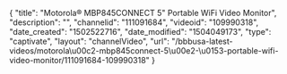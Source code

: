 {
    "title": "Motorola&reg; MBP845CONNECT 5&quot; Portable WiFi Video Monitor",
    "description": "",
    "channelid": "111091684",
    "videoid": "109990318",
    "date_created": "1502522716",
    "date_modified": "1504049173",
    "type": "captivate",
    "layout": "channelVideo",
    "url": "\/bbbusa-latest-videos\/motorola\u00c2-mbp845connect-5\u00e2-\u0153-portable-wifi-video-monitor\/111091684-109990318"
}
